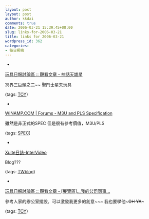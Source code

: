 ```yaml
---
layout: post
layout: post
author: kkdai
comments: true
date: 2006-03-21 15:39:45+00:00
slug: links-for-2006-03-21
title: links for 2006-03-21
wordpress_id: 362
categories:
- 每日網摘
---
```



	
  * 
		

[玩具日報討論區 :: 觀看文章 - 神話天雄星](http://www.toysdaily.com/phpBB2/viewtopic.php?t=35695&postdays=0&postorder=asc&start=0)


		

冥界三巨頭之二~~ 聖鬥士星矢玩具


		

(tags: [TOY](http://del.icio.us/kkdai/TOY))


	

	
  * 
		

[WINAMP.COM | Forums - M3U and PLS Specification](http://forums.winamp.com/showthread.php?threadid=65772)


		

雖然是非正式的SPEC 但是很有參考價值，M3U/PLS


		

(tags: [SPEC](http://del.icio.us/kkdai/SPEC))


	

	
  * 
		

[Xuite日誌-InterVideo](http://blog.xuite.net/intervideo/)


		

Blog???


		

(tags: [TWblog](http://del.icio.us/kkdai/TWblog))


	

	
  * 
		

[玩具日報討論區 :: 觀看文章 - [展覽區]...我的公司同事...](http://www.toysdaily.com/phpBB2/viewtopic.php?t=35741)


		

參考人家的辦公室擺設，可以激發我更多的創意~~~ 我也要學他~~~OH YA~~~


		

(tags: [TOY](http://del.icio.us/kkdai/TOY))


	


